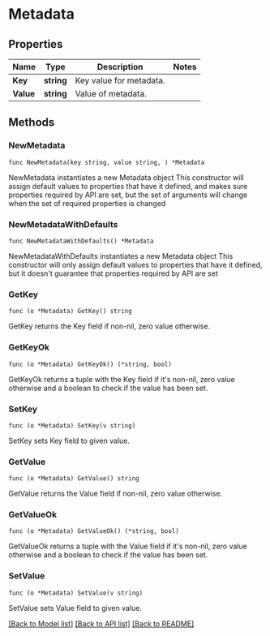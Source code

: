 # Metadata

## Properties

Name | Type | Description | Notes
------------ | ------------- | ------------- | -------------
**Key** | **string** | Key value for metadata. | 
**Value** | **string** | Value of metadata. | 

## Methods

### NewMetadata

`func NewMetadata(key string, value string, ) *Metadata`

NewMetadata instantiates a new Metadata object
This constructor will assign default values to properties that have it defined,
and makes sure properties required by API are set, but the set of arguments
will change when the set of required properties is changed

### NewMetadataWithDefaults

`func NewMetadataWithDefaults() *Metadata`

NewMetadataWithDefaults instantiates a new Metadata object
This constructor will only assign default values to properties that have it defined,
but it doesn't guarantee that properties required by API are set

### GetKey

`func (o *Metadata) GetKey() string`

GetKey returns the Key field if non-nil, zero value otherwise.

### GetKeyOk

`func (o *Metadata) GetKeyOk() (*string, bool)`

GetKeyOk returns a tuple with the Key field if it's non-nil, zero value otherwise
and a boolean to check if the value has been set.

### SetKey

`func (o *Metadata) SetKey(v string)`

SetKey sets Key field to given value.


### GetValue

`func (o *Metadata) GetValue() string`

GetValue returns the Value field if non-nil, zero value otherwise.

### GetValueOk

`func (o *Metadata) GetValueOk() (*string, bool)`

GetValueOk returns a tuple with the Value field if it's non-nil, zero value otherwise
and a boolean to check if the value has been set.

### SetValue

`func (o *Metadata) SetValue(v string)`

SetValue sets Value field to given value.



[[Back to Model list]](../README.md#documentation-for-models) [[Back to API list]](../README.md#documentation-for-api-endpoints) [[Back to README]](../README.md)


